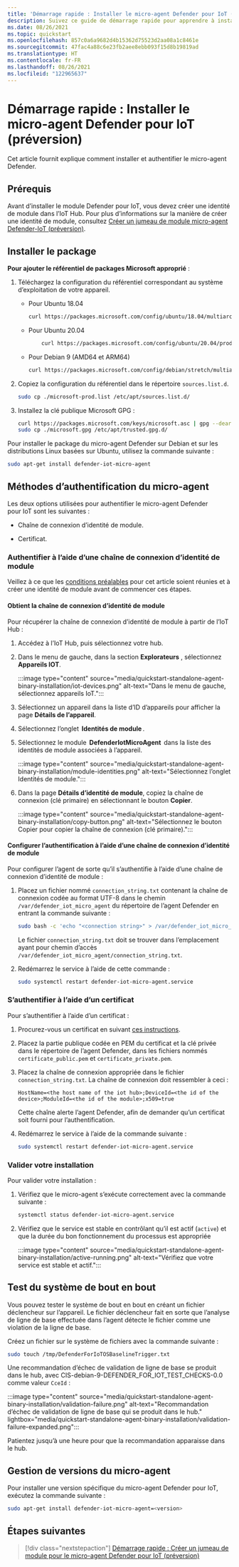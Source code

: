 ```yaml
---
title: 'Démarrage rapide : Installer le micro-agent Defender pour IoT (préversion)'
description: Suivez ce guide de démarrage rapide pour apprendre à installer et authentifier le micro-agent Defender.
ms.date: 08/26/2021
ms.topic: quickstart
ms.openlocfilehash: 857c0a6a9682d4b15362d75523d2aa08a1c8461e
ms.sourcegitcommit: 47fac4a88c6e23fb2aee8ebb093f15d8b19819ad
ms.translationtype: HT
ms.contentlocale: fr-FR
ms.lasthandoff: 08/26/2021
ms.locfileid: "122965637"
---
```

# <a name="quickstart-install-defender-for-iot-micro-agent-preview"></a>Démarrage rapide : Installer le micro-agent Defender pour IoT (préversion)

Cet article fournit explique comment installer et authentifier le micro-agent Defender.

## <a name="prerequisites"></a>Prérequis

Avant d’installer le module Defender pour IoT, vous devez créer une identité de module dans l’IoT Hub. Pour plus d’informations sur la manière de créer une identité de module, consultez [Créer un jumeau de module micro-agent Defender-IoT (préversion)](quickstart-create-micro-agent-module-twin.md).

## <a name="install-the-package"></a>Installer le package

**Pour ajouter le référentiel de packages Microsoft approprié** :

1. Téléchargez la configuration du référentiel correspondant au système d’exploitation de votre appareil.  

    - Pour Ubuntu 18.04

        ```bash
        curl https://packages.microsoft.com/config/ubuntu/18.04/multiarch/prod.list > ./microsoft-prod.list
        ```

    - Pour Ubuntu 20.04

        ```bash
            curl https://packages.microsoft.com/config/ubuntu/20.04/prod.list > ./microsoft-prod.list
        ```

    - Pour Debian 9 (AMD64 et ARM64)

        ```bash
        curl https://packages.microsoft.com/config/debian/stretch/multiarch/prod.list > ./microsoft-prod.list
        ```

1. Copiez la configuration du référentiel dans le répertoire `sources.list.d`.

    ```bash
    sudo cp ./microsoft-prod.list /etc/apt/sources.list.d/
    ```

1. Installez la clé publique Microsoft GPG :

    ```bash
    curl https://packages.microsoft.com/keys/microsoft.asc | gpg --dearmor > microsoft.gpg
    sudo cp ./microsoft.gpg /etc/apt/trusted.gpg.d/
    ```

Pour installer le package du micro-agent Defender sur Debian et sur les distributions Linux basées sur Ubuntu, utilisez la commande suivante :

```bash
sudo apt-get install defender-iot-micro-agent 
```

## <a name="micro-agent-authentication-methods"></a>Méthodes d’authentification du micro-agent

Les deux options utilisées pour authentifier le micro-agent Defender pour IoT sont les suivantes :

- Chaîne de connexion d’identité de module.

- Certificat.

### <a name="authenticate-using-a-module-identity-connection-string"></a>Authentifier à l’aide d’une chaîne de connexion d’identité de module

Veillez à ce que les [conditions préalables](#prerequisites) pour cet article soient réunies et à créer une identité de module avant de commencer ces étapes.

#### <a name="get-the-module-identity-connection-string"></a>Obtient la chaîne de connexion d’identité de module

Pour récupérer la chaîne de connexion d’identité de module à partir de l’IoT Hub :

1. Accédez à l’IoT Hub, puis sélectionnez votre hub.

1. Dans le menu de gauche, dans la section **Explorateurs** , sélectionnez **Appareils IOT**.

   :::image type="content" source="media/quickstart-standalone-agent-binary-installation/iot-devices.png" alt-text="Dans le menu de gauche, sélectionnez appareils IoT.":::

1. Sélectionnez un appareil dans la liste d’ID d’appareils pour afficher la page **Détails de l’appareil**.

1. Sélectionnez l’onglet  **Identités de module** .

1. Sélectionnez le module  **DefenderIotMicroAgent**  dans la liste des identités de module associées à l’appareil.

   :::image type="content" source="media/quickstart-standalone-agent-binary-installation/module-identities.png" alt-text="Sélectionnez l’onglet Identités de module.":::

1. Dans la page **Détails d’identité de module**, copiez la chaîne de connexion (clé primaire) en sélectionnant le bouton **Copier**.

   :::image type="content" source="media/quickstart-standalone-agent-binary-installation/copy-button.png" alt-text="Sélectionnez le bouton Copier pour copier la chaîne de connexion (clé primaire).":::

#### <a name="configure-authentication-using-a-module-identity-connection-string"></a>Configurer l’authentification à l’aide d’une chaîne de connexion d’identité de module

Pour configurer l’agent de sorte qu’il s’authentifie à l’aide d’une chaîne de connexion d’identité de module :

1. Placez un fichier nommé `connection_string.txt` contenant la chaîne de connexion codée au format UTF-8 dans le chemin `/var/defender_iot_micro_agent` du répertoire de l’agent Defender en entrant la commande suivante :

    ```bash
    sudo bash -c 'echo "<connection string>" > /var/defender_iot_micro_agent/connection_string.txt'
    ```

    Le fichier `connection_string.txt` doit se trouver dans l’emplacement ayant pour chemin d’accès `/var/defender_iot_micro_agent/connection_string.txt`.

1. Redémarrez le service à l’aide de cette commande :  

    ```bash
    sudo systemctl restart defender-iot-micro-agent.service 
    ```

### <a name="authenticate-using-a-certificate"></a>S’authentifier à l’aide d’un certificat

Pour s’authentifier à l’aide d’un certificat :

1. Procurez-vous un certificat en suivant [ces instructions](../../iot-hub/tutorial-x509-scripts.md).

1. Placez la partie publique codée en PEM du certificat et la clé privée dans le répertoire de l’agent Defender, dans les fichiers nommés `certificate_public.pem` et `certificate_private.pem`.

1. Placez la chaîne de connexion appropriée dans le fichier `connection_string.txt`. La chaîne de connexion doit ressembler à ceci :

    `HostName=<the host name of the iot hub>;DeviceId=<the id of the device>;ModuleId=<the id of the module>;x509=true`

    Cette chaîne alerte l’agent Defender, afin de demander qu’un certificat soit fourni pour l’authentification.

1. Redémarrez le service à l’aide de la commande suivante :  

    ```bash
    sudo systemctl restart defender-iot-micro-agent.service
    ```

### <a name="validate-your-installation"></a>Valider votre installation

Pour valider votre installation :

1. Vérifiez que le micro-agent s’exécute correctement avec la commande suivante :  

    ```bash
    systemctl status defender-iot-micro-agent.service
    ```

1. Vérifiez que le service est stable en contrôlant qu’il est actif (`active`) et que la durée du bon fonctionnement du processus est appropriée

    :::image type="content" source="media/quickstart-standalone-agent-binary-installation/active-running.png" alt-text="Vérifiez que votre service est stable et actif.":::

## <a name="testing-the-system-end-to-end"></a>Test du système de bout en bout

Vous pouvez tester le système de bout en bout en créant un fichier déclencheur sur l’appareil. Le fichier déclencheur fait en sorte que l’analyse de ligne de base effectuée dans l’agent détecte le fichier comme une violation de la ligne de base.

Créez un fichier sur le système de fichiers avec la commande suivante :

```bash
sudo touch /tmp/DefenderForIoTOSBaselineTrigger.txt 
```

Une recommandation d’échec de validation de ligne de base se produit dans le hub, avec CIS-debian-9-DEFENDER_FOR_IOT_TEST_CHECKS-0.0 comme valeur `CceId` :

:::image type="content" source="media/quickstart-standalone-agent-binary-installation/validation-failure.png" alt-text="Recommandation d’échec de validation de ligne de base qui se produit dans le hub." lightbox="media/quickstart-standalone-agent-binary-installation/validation-failure-expanded.png":::

Patientez jusqu’à une heure pour que la recommandation apparaisse dans le hub.

## <a name="micro-agent-versioning"></a>Gestion de versions du micro-agent

Pour installer une version spécifique du micro-agent Defender pour IoT, exécutez la commande suivante :

```bash
sudo apt-get install defender-iot-micro-agent=<version>
```

## <a name="next-steps"></a>Étapes suivantes

> [!div class="nextstepaction"]
> [Démarrage rapide : Créer un jumeau de module pour le micro-agent Defender pour IoT (préversion)](quickstart-create-micro-agent-module-twin.md)
